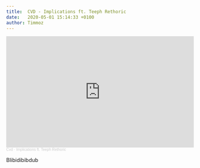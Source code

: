 ```yaml
---
title:  CVD - Implications ft. Teeph Rethoric
date:   2020-05-01 15:14:33 +0100
author: Timmoz
---
```

<div class="soundcloud-container ">
<iframe width="100%" height="300" scrolling="no" frameborder="no" allow="autoplay" src="https://w.soundcloud.com/player/?url=https%3A//api.soundcloud.com/tracks/321084145&color=%23040404&auto_play=false&hide_related=false&show_comments=true&show_user=true&show_reposts=false&show_teaser=true&visual=true"></iframe><div style="font-size: 10px; color: #cccccc;line-break: anywhere;word-break: normal;overflow: hidden;white-space: nowrap;text-overflow: ellipsis; font-family: Interstate,Lucida Grande,Lucida Sans Unicode,Lucida Sans,Garuda,Verdana,Tahoma,sans-serif;font-weight: 100;"><a href="https://soundcloud.com/cvd-1" title="Cvd" target="_blank" style="color: #cccccc; text-decoration: none;">Cvd</a> · <a href="https://soundcloud.com/cvd-1/implications-ft-teeph-rethoric" title="Implications ft. Teeph Rethoric" target="_blank" style="color: #cccccc; text-decoration: none;">Implications ft. Teeph Rethoric</a></div>
</div>

Blibidibibdub


